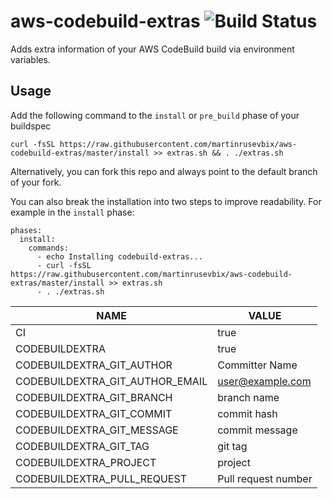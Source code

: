 # aws-codebuild-extras ![Build Status](https://codebuild.us-west-2.amazonaws.com/badges?uuid=eyJlbmNyeXB0ZWREYXRhIjoiUkxsV0l4UDBkWmh1Z1NIbm9wTENycVl4d1pDTTYrc1I3dzhFSlQ1QWFQdDl1Tm10NGduZklrTWVON1Vock5rOHVJV0xGYWhwT0V0cWVtMFg2WWRLTVlZPSIsIml2UGFyYW1ldGVyU3BlYyI6InhrOHdIV0FzY3Y1dmZ0SGwiLCJtYXRlcmlhbFNldFNlcmlhbCI6MX0%3D&branch=master)
Adds extra information of your AWS CodeBuild build via environment variables.

## Usage

Add the following command to the `install` or `pre_build` phase of your buildspec

    curl -fsSL https://raw.githubusercontent.com/martinrusevbix/aws-codebuild-extras/master/install >> extras.sh && . ./extras.sh

Alternatively, you can fork this repo and always point to the default branch of your fork.

You can also break the installation into two steps to improve readability.
For example in the `install` phase:
```
phases:
  install:
    commands:
      - echo Installing codebuild-extras...
      - curl -fsSL https://raw.githubusercontent.com/martinrusevbix/aws-codebuild-extras/master/install >> extras.sh
      - . ./extras.sh
```
|NAME|VALUE
|---|---|
|CI|true|
|CODEBUILDEXTRA|true|
|CODEBUILDEXTRA_GIT_AUTHOR|Committer Name|
|CODEBUILDEXTRA_GIT_AUTHOR_EMAIL|user@example.com|
|CODEBUILDEXTRA_GIT_BRANCH|branch name|
|CODEBUILDEXTRA_GIT_COMMIT|commit hash|
|CODEBUILDEXTRA_GIT_MESSAGE|commit message|
|CODEBUILDEXTRA_GIT_TAG|git tag|
|CODEBUILDEXTRA_PROJECT|project|
|CODEBUILDEXTRA_PULL_REQUEST|Pull request number|
